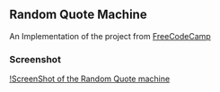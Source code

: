 ## Random Quote Machine
An Implementation of the project from [FreeCodeCamp](https://www.freecodecamp.org/challenges/build-a-random-quote-machine)

### Screenshot
[!ScreenShot of the Random Quote machine](/assets/Screenshot.png)
